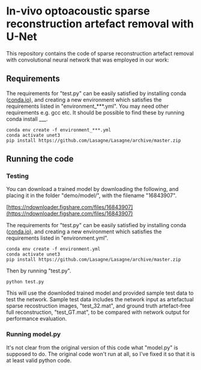 # In-vivo optoacoustic sparse reconstruction artefact removal with U-Net 

This repository contains the code of sparse reconstruction artefact removal with convolutional neural network that was employed in our work:

## Requirements

The requirements for "test.py" can be easily satisfied by installing conda ([conda.io](conda.io)), and creating a new environment which satisfies the requirements listed in "environment_***.yml". You may need other requirements e.g. gcc etc. It should be possible to find these by running conda install ___.

```
conda env create -f environment_***.yml
conda activate unet3
pip install https://github.com/Lasagne/Lasagne/archive/master.zip
```
## Running the code

### Testing

You can download a trained model by downloading the following, and placing it in the folder "demo/model/", with the filename "16843907".

[https://ndownloader.figshare.com/files/16843907](https://ndownloader.figshare.com/files/16843907)

The requirements for "test.py" can be easily satisfied by installing conda ([conda.io](conda.io)), and creating a new environment which satisfies the requirements listed in "environment.yml".

```
conda env create -f environment.yml
conda activate unet3
pip install https://github.com/Lasagne/Lasagne/archive/master.zip
```

Then by running "test.py".
```
python test.py
```
This will use the downloded trained model and provided sample test data to test the network. Sample test data includes the
network input as artefactual sparse recostruction images, "test_32.mat", and ground truth artefact-free full reconstruction, "test_GT.mat", to be compared with network 
output for performance evaluation.

### Running model.py

It's not clear from the original version of this code what "model.py" is supposed to do. The original code won't run at all, so I've fixed it so that it is at least valid python code. 
